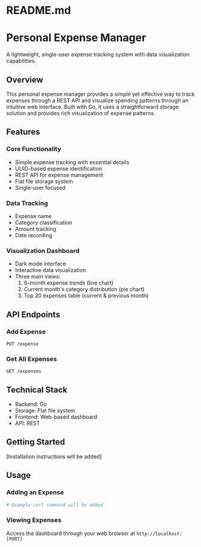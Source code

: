 # README.md

# Personal Expense Manager

A lightweight, single-user expense tracking system with data visualization capabilities.

## Overview

This personal expense manager provides a simple yet effective way to track expenses through a REST API and visualize spending patterns through an intuitive web interface. Built with Go, it uses a straightforward storage solution and provides rich visualization of expense patterns.

## Features

### Core Functionality
- Simple expense tracking with essential details
- UUID-based expense identification
- REST API for expense management
- Flat file storage system
- Single-user focused

### Data Tracking
- Expense name
- Category classification
- Amount tracking
- Date recording

### Visualization Dashboard
- Dark mode interface
- Interactive data visualization
- Three main views:
  1. 6-month expense trends (line chart)
  2. Current month's category distribution (pie chart)
  3. Top 20 expenses table (current & previous month)

## API Endpoints

### Add Expense
```
PUT /expense
```

### Get All Expenses
```
GET /expenses
```

## Technical Stack

- Backend: Go
- Storage: Flat file system
- Frontend: Web-based dashboard
- API: REST

## Getting Started

[Installation instructions will be added]

## Usage

### Adding an Expense
```bash
# Example curl command will be added
```

### Viewing Expenses
Access the dashboard through your web browser at `http://localhost:[PORT]`
